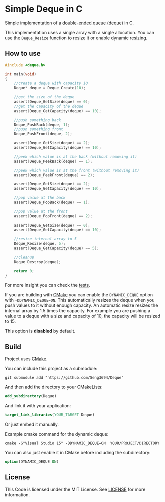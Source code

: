 # Simple Deque in C #
Simple implementation of a [double-ended queue (deque)][2] in C.

This implementation uses a single array with a single allocation. You can use the `Deque_Resize` function to resize it or enable dynamic resizing.

## How to use ##

```C
#include <deque.h>

int main(void)
{
    //create a deque with capacity 10
    Deque* deque = Deque_Create(10);

    //get the size of the deque
    assert(Deque_GetSize(deque) == 0);
    //get the capacity of the deque
    assert(Deque_GetCapacity(deque) == 10);

    //push something back
    Deque_PushBack(deque, 1);
    //push something front
    Deque_PushFront(deque, 2);

    assert(Deque_GetSize(deque) == 2);
    assert(Deque_GetCapacity(deque) == 10);

    //peek which value is at the back (without removing it)
    assert(Deque_PeekBack(deque) == 1);

    //peek which value is at the front (without removing it)
    assert(Deque_PeekFront(deque) == 2);

    assert(Deque_GetSize(deque) == 2);
    assert(Deque_GetCapacity(deque) == 10);

    //pop value at the back
    assert(Deque_PopBack(deque) == 1);

    //pop value at the front
    assert(Deque_PopFront(deque) == 2);
    
    assert(Deque_GetSize(deque) == 0);
    assert(Deque_GetCapacity(deque) == 10);

    //resize internal array to 5
    Deque_Resize(deque, 5);
    assert(Deque_GetCapacity(deque) == 5);

    //cleanup
    Deque_Destroy(deque);

    return 0;
}
```

For more insight you can check the [tests][4].

If you are building with [CMake][1] you can enable the `DYNAMIC_DEQUE` option with `-DDYNAMIC_DEQUE=ON`. 
This automatically resizes the deque when you push values to it without enough capacity. An automatic resize resizes the internal array by 1.5 times the capacity.
For example you are pushing a value to a deque with a size and capacity of 10, the capacity will be resized to 15.

This option is **disabled** by default.

## Build ##

Project uses [CMake][1].

You can include this project as a submodule:

```
git submodule add "https://github.com/Seng3694/Deque"
```

And then add the directory to your CMakeLists:
```CMake
add_subdirectory(Deque)
```

And link it with your application:
```CMake
target_link_libraries(YOUR_TARGET Deque)
```

Or just embed it manually.

Example cmake command for the dynamic deque:

```
cmake -G"Visual Studio 15" -DDYNAMIC_DEQUE=ON  YOUR/PROJECT/DIRECTORY
```

You can also just enable it in CMake before including the subdirectory:
```CMake
option(DYNAMIC_DEQUE ON)
```

## License ##
This Code is licensed under the MIT License. See [LICENSE][3] for more information.

[1]:http://www.cmake.org/
[2]:https://en.wikipedia.org/wiki/Double-ended_queue
[3]:LICENSE
[4]:src/test.c
